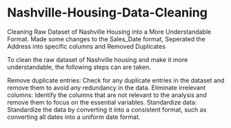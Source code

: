 # Nashville-Housing-Data-Cleaning
Cleaning Raw Dataset of Nashville Housing into a More Understandable Format. Made some changes to the Sales_Date format, Seperated the Address into  specific columns and Removed Duplicates
  
To clean the raw dataset of Nashville housing and make it more understandable, the following steps can are taken.

Remove duplicate entries: Check for any duplicate entries in the dataset and remove them to avoid any redundancy in the data.
Eliminate irrelevant columns: Identify the columns that are not relevant to the analysis and remove them to focus on the essential variables.
Standardize data: Standardize the data by converting it into a consistent format, such as converting all dates into a uniform date format.
